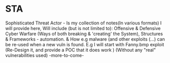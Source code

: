 # STA
Sophisticated Threat Actor  - Is my collection of notes(In various formats) I will provide here, Will include (but is not limited to): Offensive &amp; Defensive Cyber Warfare (Ways of both breaking &amp; 'creating' the System), Structures &amp; Frameworks - automation. &amp; How e.g malware (and other exploits (...) can be re-used when a new vuln is found. E.g I will start with Fanny.bmp exploit (Re-Design it, and provide a POC that it does work ) (Without any "real" vulnerabilities used) -more-to-come-
